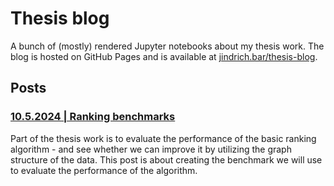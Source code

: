 # Thesis blog

A bunch of (mostly) rendered Jupyter notebooks about my thesis work. The blog is hosted on GitHub Pages and is available at [jindrich.bar/thesis-blog](https://jindrich.bar/edu/thesis-blog).

## Posts

### [10.5.2024 | Ranking benchmarks](./ranking-benchmarks/index.md)

Part of the thesis work is to evaluate the performance of the basic ranking algorithm - and see whether we can improve it by utilizing the graph structure of the data. 
This post is about creating the benchmark we will use to evaluate the performance of the algorithm.